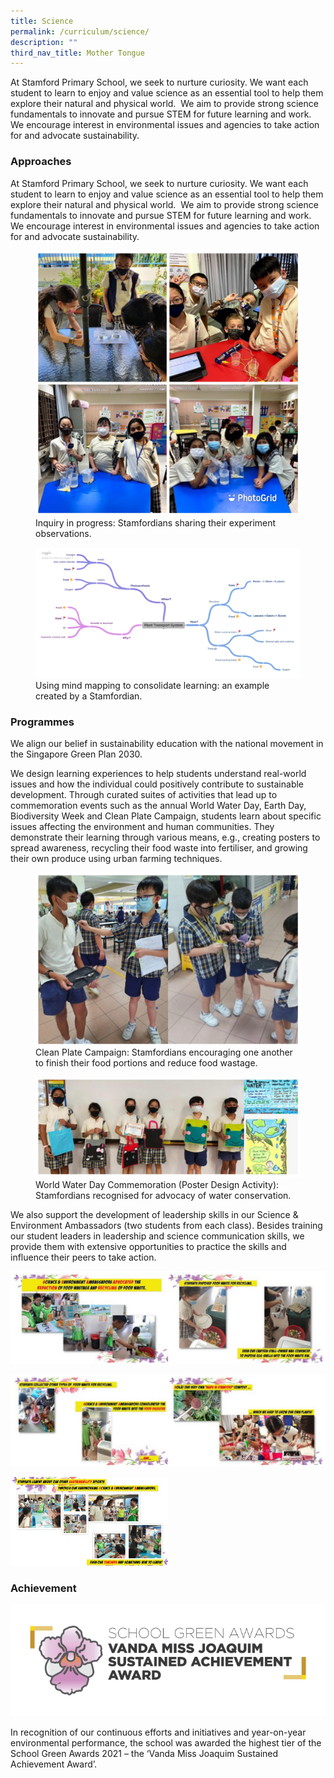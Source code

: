 ```yaml
---
title: Science
permalink: /curriculum/science/
description: ""
third_nav_title: Mother Tongue
---
```

At Stamford Primary School, we seek to nurture curiosity. We want each student to learn to enjoy and value science as an essential tool to help them explore their natural and physical world.  We aim to provide strong science fundamentals to innovate and pursue STEM for future learning and work. We encourage interest in environmental issues and agencies to take action for and advocate sustainability.

### Approaches

At Stamford Primary School, we seek to nurture curiosity. We want each student to learn to enjoy and value science as an essential tool to help them explore their natural and physical world.  We aim to provide strong science fundamentals to innovate and pursue STEM for future learning and work. We encourage interest in environmental issues and agencies to take action for and advocate sustainability.

<figure>
<img src="/images/science.jpeg">
<figcaption> Inquiry in progress: Stamfordians sharing their experiment observations. </figcaption>
</figure>

<figure>
<img src="/images/5%20science.png">
<figcaption> Using mind mapping to consolidate learning: an example created by a Stamfordian. </figcaption>
</figure>

### Programmes

We align our belief in sustainability education with the national movement in the Singapore Green Plan 2030.

We design learning experiences to help students understand real-world issues and how the individual could positively contribute to sustainable development. Through curated suites of activities that lead up to commemoration events such as the annual World Water Day, Earth Day, Biodiversity Week and Clean Plate Campaign, students learn about specific issues affecting the environment and human communities. They demonstrate their learning through various means, e.g., creating posters to spread awareness, recycling their food waste into fertiliser, and growing their own produce using urban farming techniques.

<figure>
<img src="/images/science%201.jpeg">
<figcaption> Clean Plate Campaign: Stamfordians encouraging one another to finish their food portions and reduce food wastage. </figcaption>
</figure>

<figure>
<img src="/images/science%203.jpeg">
<figcaption> World Water Day Commemoration (Poster Design Activity): Stamfordians recognised for advocacy of water conservation. </figcaption>
</figure>

We also support the development of leadership skills in our Science & Environment Ambassadors (two students from each class). Besides training our student leaders in leadership and science communication skills, we provide them with extensive opportunities to practice the skills and influence their peers to take action.

![](/images/science%204.jpeg)

![](/images/science%205.jpeg)

<img src="/images/science%206.jpeg" 
    style="width:50%">


### Achievement

![](/images/science%206.png)

In recognition of our continuous efforts and initiatives and year-on-year environmental performance, the school was awarded the highest tier of the School Green Awards 2021 – the ‘Vanda Miss Joaquim Sustained Achievement Award’.